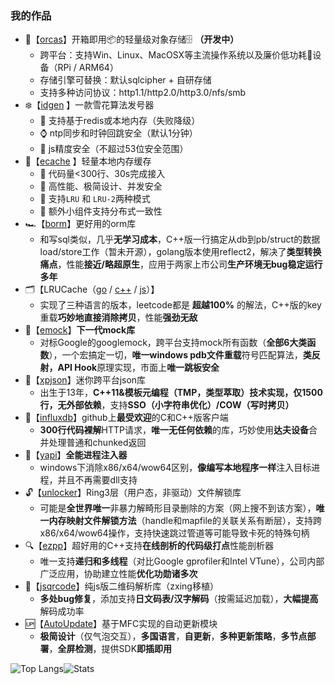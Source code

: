 ### 我的作品

- 🐋【[orcas](https://github.com/orcastor/orcas)】开箱即用📦的轻量级对象存储🗄️ **（开发中）**
  - 跨平台：支持Win、Linux、MacOSX等主流操作系统以及廉价低功耗🔋设备（RPi / ARM64）
  - 存储引擎可替换：默认sqlcipher + 自研存储
  - 支持多种访问协议：http1.1/http2.0/http3.0/nfs/smb
- ❄️【[idgen](https://github.com/orca-zhang/idgen) 】一款雪花算法发号器
  - 🚀 支持基于redis或本地内存（失败降级）
  - ⌚ ntp同步和时钟回跳安全（默认1分钟）
  - 🦖 js精度安全（不超过53位安全范围）
- 🦄【[ecache](https://github.com/orca-zhang/ecache) 】轻量本地内存缓存
  - 🤏 代码量<300行、30s完成接入   
  - 🚀 高性能、极简设计、并发安全
  - 🌈 支持`LRU` 和 `LRU-2`两种模式   
  - 🦖 额外小组件支持分布式一致性
- 🏎️【[borm](https://github.com/orca-zhang/borm)】更好用的orm库
  - 和写sql类似，几乎**无学习成本**，C++版一行搞定从db到pb/struct的数据load/store工作（暂未开源），golang版本使用reflect2，解决了**类型转换痛点**，性能**接近/略超原生**，应用于两家上市公司**生产环境无bug稳定运行多年**
- 🗂️【LRUCache（[go](https://github.com/orca-zhang/lrucache) / [c++](https://github.com/ez8-co/linked_hash) / [js](https://github.com/orca-zhang/cache.js)）】
  - 实现了三种语言的版本，leetcode都是 **超越100%** 的解法，C++版的key重载**巧妙地直接消除拷贝**，性能**强劲无敌**
- 🐞【[emock](https://github.com/ez8-co/emock)】**下一代mock库**
  - 对标Google的googlemock，跨平台支持mock所有函数（**全部6大类函数**），一个宏搞定一切，**唯一windows pdb文件重载**符号匹配算法，**类反射，API Hook**原理实现，市面上**唯一跳板安全**
- 🚀【[xpjson](https://github.com/ez8-co/xpjson)】迷你跨平台json库
  - 出生于13年，**C++11&模板元编程（TMP，类型萃取）技术实现，仅1500行，无外部依赖**，支持**SSO（小字符串优化）/COW（写时拷贝）**
- 💜【[influxdb](https://github.com/orca-zhang/influxdb-cpp)】github上**最受欢迎**的C和C++版客户端
  - **300行代码裸解**HTTP请求，**唯一无任何依赖**的库，巧妙使用**达夫设备**合并处理普通和chunked返回
- 💉【[yapi](https://github.com/ez8-co/yapi)】**全能进程注入器**
  - windows下消除x86/x64/wow64区别，**像编写本地程序一样**注入目标进程，并且不再需要dll支持
- 🔓【[unlocker](https://github.com/ez8-co/unlocker)】Ring3层（用户态，非驱动）文件解锁库
  - 可能是**全世界唯一**非暴力解畸形目录删除的方案（网上搜不到该方案），**唯一内存映射文件解锁方法**（handle和mapfile的关联关系有断层），支持跨x86/x64/wow64操作，支持快速跳过管道等可能导致卡死的特殊句柄
- 🔍【[ezpp](https://github.com/ez8-co/ezpp)】超好用的C++支持**在线剖析的代码级打点**性能剖析器
  - 唯一支持**递归和多线程**（对比Google gprofiler和Intel VTune），公司内部广泛应用，协助建立性能**优化功勋诸多次**
- 🔲【[jsqrcode](https://github.com/ez8-co/jsqrcode)】纯js版二维码解析库（zxing移植）
  - **多处bug修复**，添加支持**日文码表/汉字解码**（按需延迟加载），**大幅提高**解码成功率
- 🆙【[AutoUpdate](https://github.com/MFCer/AutoUpdate)】基于MFC实现的自动更新模块
  - **极简设计**（仅气泡交互），**多国语言**，**自更新**，**多种更新策略**，**多节点部署**，**全屏检测**，提供SDK**即插即用**

![Top Langs](https://github-readme-stats.vercel.app/api/top-langs/?username=orca-zhang&hide=html&layout=compact)![Stats](https://github-readme-stats.vercel.app/api?username=orca-zhang&count_private=true&line_height=20)
